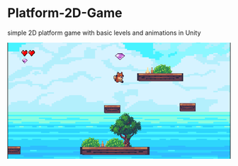 # Platform-2D-Game
simple 2D platform game with basic levels and animations in Unity

![Image description](screen.png)
